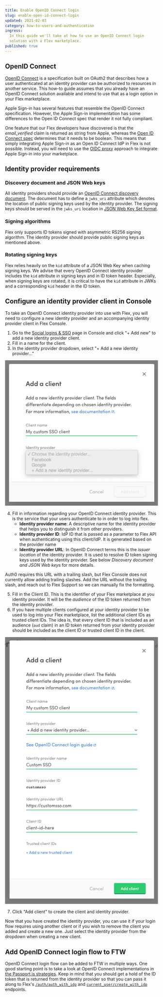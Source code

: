 ```yaml
---
title: Enable OpenID Connect login
slug: enable-open-id-connect-login
updated: 2021-02-03
category: how-to-users-and-authentication
ingress:
  In this guide we'll take at how to use an OpenID Connect login
  solution with a Flex marketplace.
published: true
---
```


## OpenID Connect

[OpenID Connect](https://openid.net/specs/openid-connect-core-1_0.html)
is a specification built on OAuth2 that describes how a user
authenticated at an identity provider can be authorized to resources in
another service. This how-to guide assumes that you already have an
OpenID Connect solution available and intend to use that as a login
option in your Flex marketplace.

<info>
Apple Sign-in has several features that resemble the OpenID Connect specification. However, the Apple Sign-in implementation has some differences to the Open ID Connect spec that render it not fully compliant.

One feature that our Flex developers have discovered is that the
<i>email_verified</i> claim is returned as string from Apple, whereas
the
<a href="https://openid.net/specs/openid-connect-core-1_0.html#StandardClaims">Open
ID Connect spec</a> determines that it needs to be boolean. This means
that simply integrating Apple Sign-in as an Open ID Connect IdP in Flex
is not possible. Instead, you will need to use the
<a href="/docs/how-to/setup-open-id-connect-proxy/">OIDC proxy</a>
approach to integrate Apple Sign-in into your marketplace.

</info>

## Identity provider requirements

### Discovery document and JSON Web keys

All identity providers should provide an
[OpenID Connect discovery document](https://openid.net/specs/openid-connect-discovery-1_0.html).
The document has to define a `jwks_uri` attribute which denotes the
location of public signing keys used by the identity provider. The
signing keys should be served in the `jwks_uri` location in
[JSON Web Key Set format](https://tools.ietf.org/html/draft-ietf-jose-json-web-key-41).

### Signing algorithms

Flex only supports ID tokens signed with asymmetric RS256 signing
algorithm. The identity provider should provide public signing keys as
mentioned above.

### Rotating signing keys

Flex relies heavily on the `kid` attribute of a JSON Web Key when
caching signing keys. We advise that every OpenID Connect identity
provider includes the `kid` attribute in signing keys and in ID token
header. Especially, when signing keys are rotated, it is critical to
have the `kid` attribute in JWKs and a corresponding `kid` header in the
ID token.

## Configure an identity provider client in Console

To take an OpenID Connect identity provider into use with Flex, you will
need to configure a new identity provider and an accompanying identity
provider client in Flex Console.

1. Go to the [Social logins & SSO]() page in Console and click "+ Add
   new" to add a new identity provider client.
2. Fill in a name for the client.
3. In the identity provider dropdown, select "+ Add a new identity
   provider..."

![Add OpenID Connect client](oidc-client-1.png)

4. Fill in information regarding your OpenID Connect identity provider.
   This is the service that your users authenticate to in order to log
   into flex.
   - **Identity provider name**: A descriptive name for the identity
     provider that helps you to distinguish it from other providers.
   - **Identity provider ID**: IdP ID that is passed as a parameter to
     Flex API when authenticating using this client/IdP. It is generated
     based on the provider name
   - **Identity provider URL**: In OpenID Connect terms this is the
     _issuer location_ of the identity provider. It is used to resolve
     ID token signing keys used by the identity provider. See below
     _Discovery document and JSON Web keys_ for more details.

<info>
Auth0 requires this URL with a trailing slash, but Flex Console
does not currently allow adding trailing slashes. Add the URL
without the trailing slash, and reach out to Flex Support so we can
manually fix the formatting.
</info>

5. Fill in the Client ID. This is the identifier of your Flex
   marketplace at you identity provider. It will be the _audience_ of
   the ID token returned from the identity provider.
6. If you have multiple clients configured at your identity provider to
   be used to log into your Flex marketplace, list the additional client
   IDs as trusted client IDs. The idea is, that every client ID that is
   included as an audience (`aud` claim) in an ID token returned from
   your identity provider should be included as the client ID or trusted
   client ID in the client.

![Add OpenID Connect client](oidc-client-2.png)

7. Click "Add client" to create the client and identity provider.

Now that you have created the identity provider, you can use it if your
login flow requires using another client or if you wish to remove the
client you added and create a new one. Just select the identity provider
from the dropdown when creating a new client.

## Add OpenID Connect login flow to FTW

OpenID Connect login flow can be added to FTW in multiple ways. One good
starting point is to take a look at OpenID Connect implementations in
[the Passport.js strategies](http://www.passportjs.org). Keep in mind
that you should get a hold of the ID token that is returned from the
identity provider so that you can pass it along to Flex's
[`/auth/auth_with_idp`](https://www.sharetribe.com/api-reference/authentication.html#issuing-tokens-with-an-identity-provider)
and
[`current_user/create_with_idp`](https://www.sharetribe.com/api-reference/marketplace.html#create-user-with-an-identity-provider)
endpoints.
